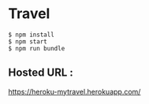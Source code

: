 # Travel
```
$ npm install
$ npm start
$ npm run bundle
```

## Hosted URL :
https://heroku-mytravel.herokuapp.com/
